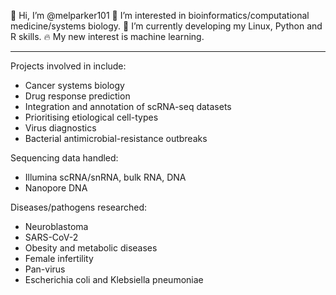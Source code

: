 👋 Hi, I’m @melparker101
👀 I’m interested in bioinformatics/computational medicine/systems biology.
🌱 I’m currently developing my Linux, Python and R skills.
:fire: My new interest is machine learning.

---

Projects involved in include:
-  Cancer systems biology
-  Drug response prediction
-  Integration and annotation of scRNA-seq datasets
-  Prioritising etiological cell-types
-  Virus diagnostics
-  Bacterial antimicrobial-resistance outbreaks

Sequencing data handled:
  -  Illumina scRNA/snRNA, bulk RNA, DNA
  -  Nanopore DNA

Diseases/pathogens researched:
- Neuroblastoma
- SARS-CoV-2 
- Obesity and metabolic diseases
- Female infertility
- Pan-virus
- Escherichia coli and Klebsiella pneumoniae

<!--- 💞️ I’m looking to collaborate on ...
- 📫 How to reach me ... --->

<!---
melparker101/melparker101 is a ✨ special ✨ repository because its `README.md` (this file) appears on your GitHub profile.
You can click the Preview link to take a look at your changes.
--->
